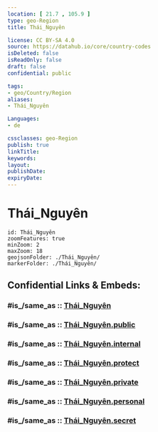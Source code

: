 ```yaml
---
location: [ 21.7 , 105.9 ] 
type: geo-Region
title: Thái_Nguyên

license: CC BY-SA 4.0
source: https://datahub.io/core/country-codes
isDeleted: false
isReadOnly: false
draft: false
confidential: public

tags:
- geo/Country/Region
aliases:
- Thái_Nguyên

Languages:
- de

cssclasses: geo-Region
publish: true
linkTitle: 
keywords: 
layout: 
publishDate: 
expiryDate: 
---
```


# Thái_Nguyên

```leaflet
id: Thái_Nguyên
zoomFeatures: true 
minZoom: 2 
maxZoom: 18
geojsonFolder: ./Thái_Nguyên/
markerFolder: ./Thái_Nguyên/
```


## Confidential Links & Embeds: 

### #is_/same_as :: [Thái_Nguyên](/_Standards/Earth/Continent/Asia/Asia~South~East/Vietnam/Provinces~Vietnam/Thái_Nguyên.md) 

### #is_/same_as :: [Thái_Nguyên.public](/_public/Earth/Continent/Asia/Asia~South~East/Vietnam/Provinces~Vietnam/Thái_Nguyên.public.md) 

### #is_/same_as :: [Thái_Nguyên.internal](/_internal/Earth/Continent/Asia/Asia~South~East/Vietnam/Provinces~Vietnam/Thái_Nguyên.internal.md) 

### #is_/same_as :: [Thái_Nguyên.protect](/_protect/Earth/Continent/Asia/Asia~South~East/Vietnam/Provinces~Vietnam/Thái_Nguyên.protect.md) 

### #is_/same_as :: [Thái_Nguyên.private](/_private/Earth/Continent/Asia/Asia~South~East/Vietnam/Provinces~Vietnam/Thái_Nguyên.private.md) 

### #is_/same_as :: [Thái_Nguyên.personal](/_personal/Earth/Continent/Asia/Asia~South~East/Vietnam/Provinces~Vietnam/Thái_Nguyên.personal.md) 

### #is_/same_as :: [Thái_Nguyên.secret](/_secret/Earth/Continent/Asia/Asia~South~East/Vietnam/Provinces~Vietnam/Thái_Nguyên.secret.md)

